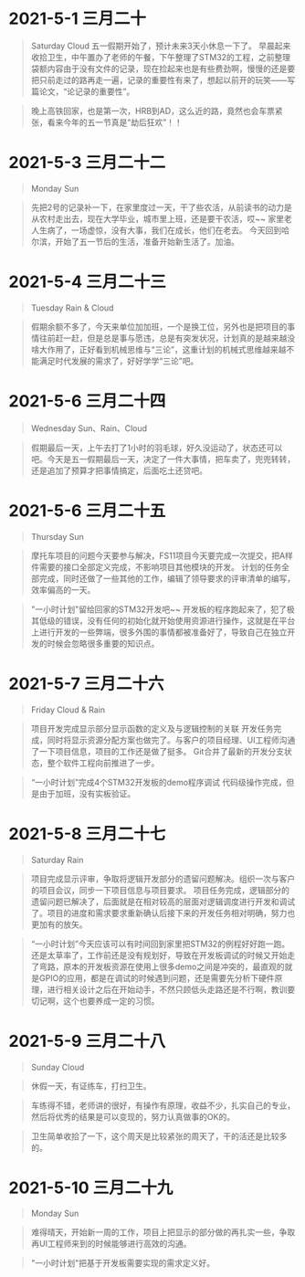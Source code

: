 # 2021-5-1 三月二十
> Saturday Cloud
> 五一假期开始了，预计未来3天小休息一下了。
> 早晨起来收拾卫生，中午置办了老师的午餐，下午整理了STM32的工程，之前整理袋额内容由于没有文件的记录，现在捡起来也是有些费劲啊，慢慢的还是要把只前走过的路再走一遍，记录的重要性有来了，想起以前开的玩笑——写篇论文，“论记录的重要性”。

> 晚上高铁回家，也是第一次，HRB到AD，这么近的路，竟然也会车票紧张，看来今年的五一节真是“劫后狂欢”！！

# 2021-5-3 三月二十二
> Monday Sun

>  先把2号的记录补一下，在家里度过一天，干了些农活，从前读书的动力是从农村走出去，现在大学毕业，城市里上班，还是要干农活，哎~~
>  家里老人生病了，一场虚惊，没有大事，我们在成长，他们在老去。
>  今天回到哈尔滨，开始了五一节后的生活，准备开始新生活了。加油。

# 2021-5-4 三月二十三
> Tuesday Rain & Cloud

> 假期余额不多了，今天来单位加加班，一个是换工位，另外也是把项目的事情往前赶一赶，但是总是事与愿违，总是有突发状况，计划真的是越来越没啥大作用了，正好看到机械思维与“三论”，这重计划的机械式思维越来越不能满足时代发展的需求了，好好学学“三论”吧。

# 2021-5-6 三月二十四
> Wednesday Sun、Rain、Cloud

> 假期最后一天，上午去打了1小时的羽毛球，好久没运动了，状态还可以吧。今天是五一假期最后一天，决定了一件大事情，把车卖了，兜兜转转，还是追加了预算才把事情搞定，后面吃土还贷吧。


# 2021-5-6 三月二十五
> Thursday Sun

> 摩托车项目的问题今天要参与解决，FS11项目今天要完成一次提交，把A样件需要的接口全部定义完成，不影响项目其他模块的开发。
> 计划的任务全部完成，同时还做了一些其他的工作，编辑了领导要求的评审清单的编写，效率偏高的一天。

> "一小时计划"留给回家的STM32开发吧~~
> 开发板的程序跑起来了，犯了极其低级的错误，没有任何的初始化就开始使用资源进行操作，这就是在平台上进行开发的一些弊端，很多外围的事情都被准备好了，导致自己在独立开发的时候会忽略很多重要的知识点。

# 2021-5-7 三月二十六
> Friday Cloud & Rain

> 项目开发完成显示部分显示函数的定义及与逻辑控制的关联
> 开发任务完成，同时将显示资源分配方案也做完了。与客户的项目经理、UI工程师沟通了一下项目信息，项目的工作还是做了挺多。
> Git合并了最新的开发分支状态，整个软件工程向前推进了一步。

> “一小时计划”完成4个STM32开发板的demo程序调试
> 代码级操作完成，但是由于加班，没有实板验证。

# 2021-5-8 三月二十七
> Saturday Rain

> 项目完成显示评审，争取将逻辑开发部分的遗留问题解决。组织一次与客户的项目会议，同步一下项目信息与项目要求。
> 项目任务完成，逻辑部分的遗留问题已解决了，后面就是在相对较高的层面对逻辑调度进行开发和调试了。项目的进度和需求要求重新确认后接下来的开发任务相对明确，努力也更加有的放矢。

> “一小时计划”今天应该可以有时间回到家里把STM32的例程好好跑一跑。
> 还是太草率了，工作前还是没有规划好，导致在开发板调试的时候又开始走了弯路，原本的开发板资源在使用上很多demo之间是冲突的，最直观的就是GPIO的应用，都是在调试的时候遇到问题，还是需要先分析下硬件原理，进行相关设计之后在开始动手，不然只顾低头走路还是不行啊，教训要切记啊，这个也要养成一定的习惯。

# 2021-5-9 三月二十八
> Sunday Cloud

> 休假一天，有证练车，打扫卫生。

> 车练得不错，老师讲的很好，有操作有原理，收益不少，扎实自己的专业，然后将优秀的结果是可以变现的，努力认真做事的OK的。

> 卫生简单收拾了一下，这个周天是比较紧张的周天了，干的活还是比较多的。

# 2021-5-10 三月二十九
> Monday Sun

> 难得晴天，开始新一周的工作，项目上把显示的部分做的再扎实一些，争取再UI工程师来到的时候能够进行高效的沟通。

> "一小时计划"把基于开发板需要实现的需求定义好。